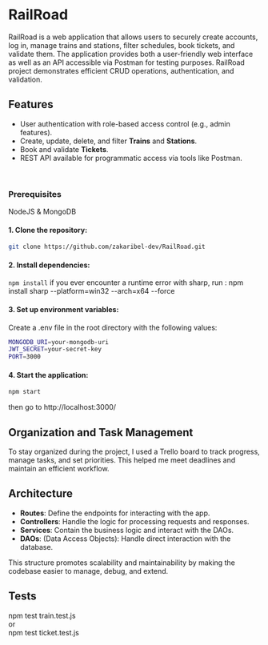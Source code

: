 # RailRoad

RailRoad is a web application that allows users to securely create accounts, log in, manage trains and stations, filter schedules, book tickets, and validate them. The application provides both a user-friendly web interface as well as an API accessible via Postman for testing purposes. RailRoad project demonstrates efficient CRUD operations, authentication, and validation.

## Features

- User authentication with role-based access control (e.g., admin features).
- Create, update, delete, and filter **Trains** and **Stations**.
- Book and validate **Tickets**.
- REST API available for programmatic access via tools like Postman.

<br>

### Prerequisites

NodeJS & MongoDB

#### 1. Clone the repository:

```bash
git clone https://github.com/zakaribel-dev/RailRoad.git
```

#### 2. Install dependencies:

```npm install```   if you ever encounter a runtime error with sharp, run : npm install sharp --platform=win32 --arch=x64 --force


#### 3. Set up environment variables:

Create a .env file in the root directory with the following values:

```bash
MONGODB_URI=your-mongodb-uri
JWT_SECRET=your-secret-key
PORT=3000
```
#### 4. Start the application:

```bash
npm start
```
then go to http://localhost:3000/

## Organization and Task Management
To stay organized during the project, I used a Trello board to track progress, manage tasks, and set priorities. This helped me meet deadlines and maintain an efficient workflow.


## Architecture

- <b>Routes</b>: Define the endpoints for interacting with the app.
- <b>Controllers</b>: Handle the logic for processing requests and responses.
- <b>Services</b>: Contain the business logic and interact with the DAOs.
- <b>DAOs</b>: (Data Access Objects): Handle direct interaction with the database.

This structure promotes scalability and maintainability by making the codebase easier to manage, debug, and extend.
## Tests

npm test train.test.js <br>
or <br>
npm test ticket.test.js

